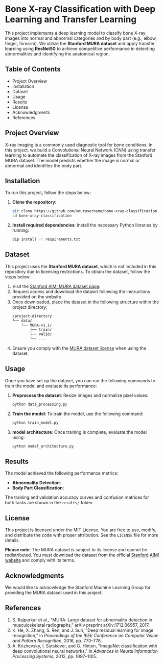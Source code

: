 # Bone X-ray Classification with Deep Learning and Transfer Learning

This project implements a deep learning model to classify bone X-ray images into normal and abnormal categories and by body part (e.g., elbow, finger, forearm). We utilize the **Stanford MURA dataset** and apply transfer learning using **ResNet50** to achieve competitive performance in detecting abnormalities and identifying the anatomical region.

## Table of Contents
- Project Overview
- Installation
- Dataset
- Usage
- Results
- License
- Acknowledgments
- References

## Project Overview
X-ray imaging is a commonly used diagnostic tool for bone conditions. In this project, we build a Convolutional Neural Network (CNN) using transfer learning to automate the classification of X-ray images from the Stanford MURA dataset. The model predicts whether the image is normal or abnormal and identifies the body part.

## Installation
To run this project, follow the steps below:

1. **Clone the repository**:
   ```bash
   git clone https://github.com/yourusername/bone-xray-classification.git
   cd bone-xray-classification
   ```

2. **Install required dependencies**:
   Install the necessary Python libraries by running:
   ```bash
   pip install -r requirements.txt
   ```

## Dataset
This project uses the **Stanford MURA dataset**, which is not included in this repository due to licensing restrictions. To obtain the dataset, follow the steps below:

1. Visit the [Stanford AIMI MURA dataset page](https://stanfordaimi.azurewebsites.net/datasets/3e00d84b-d86e-4fed-b2a4-bfe3effd661b).
2. Request access and download the dataset following the instructions provided on the website.
3. Once downloaded, place the dataset in the following structure within the project directory:
   ```bash
   /project-directory
   └── data/
       └── MURA-v1.1/
           ├── train/
           ├── valid/
           └── ...
   ```
4. Ensure you comply with the [MURA dataset license](https://stanfordaimi.azurewebsites.net/datasets/3e00d84b-d86e-4fed-b2a4-bfe3effd661b) when using the dataset.

## Usage
Once you have set up the dataset, you can run the following commands to train the model and evaluate its performance:

1. **Preprocess the dataset**:
   Resize images and normalize pixel values:
   ```bash
   python data_processing.py
   ```

2. **Train the model**:
   To train the model, use the following command:
   ```bash
   python train_model.py
   ```

3. **model architecture**:
   Once training is complete, evaluate the model using:
   ```bash
   python model_architecture.py
   ```

## Results
The model achieved the following performance metrics:
- **Abnormality Detection**: 
- **Body Part Classification**: 

The training and validation accuracy curves and confusion matrices for both tasks are shown in the `results/` folder.

## License
This project is licensed under the MIT License. You are free to use, modify, and distribute the code with proper attribution. See the `LICENSE` file for more details.

**Please note**: The MURA dataset is subject to its license and cannot be redistributed. You must download the dataset from the official [Stanford AIMI website](https://stanfordaimi.azurewebsites.net/datasets/3e00d84b-d86e-4fed-b2a4-bfe3effd661b) and comply with its terms.

## Acknowledgments
We would like to acknowledge the Stanford Machine Learning Group for providing the MURA dataset used in this project.

## References
1. S. Rajpurkar et al., "MURA: Large dataset for abnormality detection in musculoskeletal radiographs," arXiv preprint arXiv:1712.06957, 2017.
2. K. He, X. Zhang, S. Ren, and J. Sun, "Deep residual learning for image recognition," in *Proceedings of the IEEE Conference on Computer Vision and Pattern Recognition*, 2016, pp. 770–778.
3. A. Krizhevsky, I. Sutskever, and G. Hinton, "ImageNet classification with deep convolutional neural networks," in *Advances in Neural Information Processing Systems*, 2012, pp. 1097–1105.
